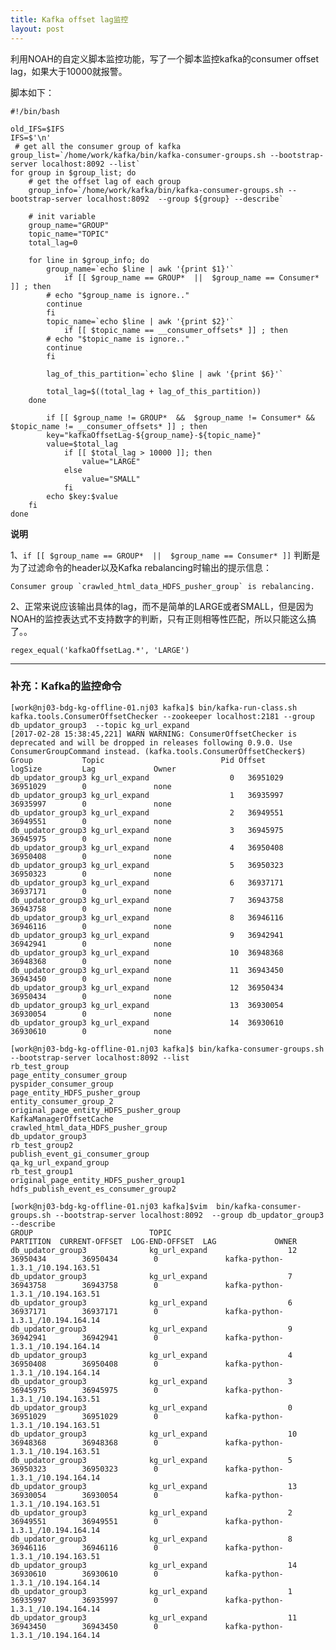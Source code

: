 ```yaml
---
title: Kafka offset lag监控
layout: post
---
```


利用NOAH的自定义脚本监控功能，写了一个脚本监控kafka的consumer offset lag，如果大于10000就报警。

脚本如下：

	#!/bin/bash

	old_IFS=$IFS
	IFS=$'\n'
	 # get all the consumer group of kafka
	group_list=`/home/work/kafka/bin/kafka-consumer-groups.sh --bootstrap-server localhost:8092 --list`
	for group in $group_list; do
		# get the offset lag of each group
		group_info=`/home/work/kafka/bin/kafka-consumer-groups.sh --bootstrap-server localhost:8092  --group ${group} --describe`

		# init variable
		group_name="GROUP"
		topic_name="TOPIC"
		total_lag=0

		for line in $group_info; do
		    group_name=`echo $line | awk '{print $1}'`
	            if [[ $group_name == GROUP*  ||  $group_name == Consumer* ]] ; then
			# echo "$group_name is ignore.."
			continue
		    fi
		    topic_name=`echo $line | awk '{print $2}'`
	            if [[ $topic_name == __consumer_offsets* ]] ; then
			# echo "$topic_name is ignore.."
			continue
		    fi

		    lag_of_this_partition=`echo $line | awk '{print $6}'`

		    total_lag=$((total_lag + lag_of_this_partition))
		done

	        if [[ $group_name != GROUP*  &&  $group_name != Consumer* && $topic_name != __consumer_offsets* ]] ; then
		    key="kafkaOffsetLag-${group_name}-${topic_name}"
		    value=$total_lag
	            if [[ $total_lag > 10000 ]]; then
	                value="LARGE"
	            else
	                value="SMALL"
	            fi
		    echo $key:$value
		fi
	done

**说明**

1、`if [[ $group_name == GROUP*  ||  $group_name == Consumer* ]]` 判断是为了过滤命令的header以及Kafka rebalancing时输出的提示信息：

	Consumer group `crawled_html_data_HDFS_pusher_group` is rebalancing.


2、正常来说应该输出具体的lag，而不是简单的LARGE或者SMALL，但是因为NOAH的监控表达式不支持数字的判断，只有正则相等性匹配，所以只能这么搞了。。

	regex_equal('kafkaOffsetLag.*', 'LARGE') 


----

### 补充：Kafka的监控命令

	[work@nj03-bdg-kg-offline-01.nj03 kafka]$ bin/kafka-run-class.sh kafka.tools.ConsumerOffsetChecker --zookeeper localhost:2181 --group db_updator_group3  --topic kg_url_expand
	[2017-02-28 15:38:45,221] WARN WARNING: ConsumerOffsetChecker is deprecated and will be dropped in releases following 0.9.0. Use ConsumerGroupCommand instead. (kafka.tools.ConsumerOffsetChecker$)
	Group           Topic                          Pid Offset          logSize         Lag             Owner
	db_updator_group3 kg_url_expand                  0   36951029        36951029        0               none
	db_updator_group3 kg_url_expand                  1   36935997        36935997        0               none
	db_updator_group3 kg_url_expand                  2   36949551        36949551        0               none
	db_updator_group3 kg_url_expand                  3   36945975        36945975        0               none
	db_updator_group3 kg_url_expand                  4   36950408        36950408        0               none
	db_updator_group3 kg_url_expand                  5   36950323        36950323        0               none
	db_updator_group3 kg_url_expand                  6   36937171        36937171        0               none
	db_updator_group3 kg_url_expand                  7   36943758        36943758        0               none
	db_updator_group3 kg_url_expand                  8   36946116        36946116        0               none
	db_updator_group3 kg_url_expand                  9   36942941        36942941        0               none
	db_updator_group3 kg_url_expand                  10  36948368        36948368        0               none
	db_updator_group3 kg_url_expand                  11  36943450        36943450        0               none
	db_updator_group3 kg_url_expand                  12  36950434        36950434        0               none
	db_updator_group3 kg_url_expand                  13  36930054        36930054        0               none
	db_updator_group3 kg_url_expand                  14  36930610        36930610        0               none

	[work@nj03-bdg-kg-offline-01.nj03 kafka]$ bin/kafka-consumer-groups.sh --bootstrap-server localhost:8092 --list
	rb_test_group
	page_entity_consumer_group
	pyspider_consumer_group
	page_entity_HDFS_pusher_group
	entity_consumer_group_2
	original_page_entity_HDFS_pusher_group
	KafkaManagerOffsetCache
	crawled_html_data_HDFS_pusher_group
	db_updator_group3
	rb_test_group2
	publish_event_gi_consumer_group
	qa_kg_url_expand_group
	rb_test_group1
	original_page_entity_HDFS_pusher_group1
	hdfs_publish_event_es_consumer_group2

	[work@nj03-bdg-kg-offline-01.nj03 kafka]$vim  bin/kafka-consumer-groups.sh --bootstrap-server localhost:8092  --group db_updator_group3 --describe
	GROUP                          TOPIC                          PARTITION  CURRENT-OFFSET  LOG-END-OFFSET  LAG             OWNER
	db_updator_group3              kg_url_expand                  12         36950434        36950434        0               kafka-python-1.3.1_/10.194.163.51
	db_updator_group3              kg_url_expand                  7          36943758        36943758        0               kafka-python-1.3.1_/10.194.163.51
	db_updator_group3              kg_url_expand                  6          36937171        36937171        0               kafka-python-1.3.1_/10.194.164.14
	db_updator_group3              kg_url_expand                  9          36942941        36942941        0               kafka-python-1.3.1_/10.194.164.14
	db_updator_group3              kg_url_expand                  4          36950408        36950408        0               kafka-python-1.3.1_/10.194.164.14
	db_updator_group3              kg_url_expand                  3          36945975        36945975        0               kafka-python-1.3.1_/10.194.163.51
	db_updator_group3              kg_url_expand                  0          36951029        36951029        0               kafka-python-1.3.1_/10.194.163.51
	db_updator_group3              kg_url_expand                  10         36948368        36948368        0               kafka-python-1.3.1_/10.194.163.51
	db_updator_group3              kg_url_expand                  5          36950323        36950323        0               kafka-python-1.3.1_/10.194.164.14
	db_updator_group3              kg_url_expand                  13         36930054        36930054        0               kafka-python-1.3.1_/10.194.163.51
	db_updator_group3              kg_url_expand                  2          36949551        36949551        0               kafka-python-1.3.1_/10.194.164.14
	db_updator_group3              kg_url_expand                  8          36946116        36946116        0               kafka-python-1.3.1_/10.194.163.51
	db_updator_group3              kg_url_expand                  14         36930610        36930610        0               kafka-python-1.3.1_/10.194.164.14
	db_updator_group3              kg_url_expand                  1          36935997        36935997        0               kafka-python-1.3.1_/10.194.164.14
	db_updator_group3              kg_url_expand                  11         36943450        36943450        0               kafka-python-1.3.1_/10.194.164.14


